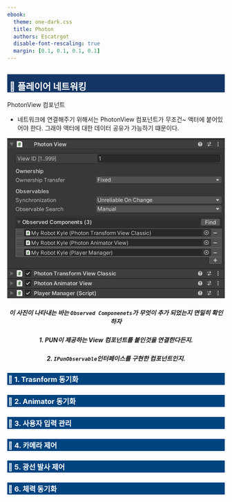 ```yaml
---
ebook:
  theme: one-dark.css
  title: Photon
  authors: Escatrgot
  disable-font-rescaling: true
  margin: [0.1, 0.1, 0.1, 0.1]
---
```

<style>
        h2:not(.tit) { border-top: 12px solid #143666; border-left: 5px solid #143666; border-right: 5px solid #143666; background-color: #143666; color: #FFF !important; font-weight: bold;}

    h3:not(.tit) { border-top: 3px solid #004480; border: 2px solid #004480; background-color: #004480; color: #FFF !important;}


    h4:not(.tit) { font-weight: bold; color: #FFF !important; }

    summary { cursor:pointer; font-weight:bold; color : #0F0 !important;}

    .red{color: #d93d3d;}
    .darkred{color: #470909;}
    .orange{color: #cf6d1d;}
    .yellow{color: #DD3;}
    .green{color: #25ba00;}
    .blue{color: #169ae0;}
    .pink{color: #d10fd1;}
    .dim{color : #666666;}
    .lime{color : #addb40;}
    
    .container {
        display : flex; 
        flex-direction:row;
        align-items:center;
    }
    .item {
        margin-right:2%;
    }

    @media screen and (min-width:1001px){
        .container {
            width: 90%;
            flex-wrap : nowrap;
            justify-content:center;
        }
    }
    
    @media screen and (max-width:1000px){
        .container {
            width: 98%;
            flex-wrap : nowrap;
            justify-content:center;
        }
    }
    
    @media screen and (max-width:799px){
        .container {
            justify-content:left;
            flex-wrap : wrap;
        }
    }

</style>


## 🔄 플레이어 네트워킹 

PhotonView 컴포넌트

* 네트워크에 연결해주기 위해서는 PhotonView 컴포넌트가 무조건~ 액터에 붙어있어야 한다.
그래야 액터에 대한 데이터 공유가 가능하기 떄문이다.

<div align=center>
    <img src="image/2025-02-07-16-27-38.png">
    <h5>이 사진이 나타내는 바는 <code>Observed Componenets</code>가 무엇이 추가 되었는지 면밀히 확인하자 </h5>
    <h5>1. PUN이 제공하는 View 컴포넌트를 붙인것을 연결한다든지.</h5>
    <h5>2. <code>IPunObservable</code>인터페이스를 구현한 컴포넌트인지.</h5>
</div>


### 📄 1. Trasnform 동기화
### 📄 2. Animator 동기화
### 📄 3. 사용자 입력 관리
### 📄 4. 카메라 제어
### 📄 5. 광선 발사 제어
### 📄 6. 체력 동기화